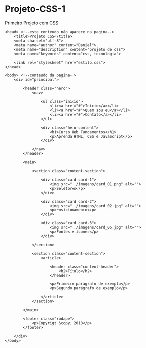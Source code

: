 # Projeto-CSS-1
Primeiro Projeto com CSS
<!doctype html>

<html lang="pt-br"> 

    <head> <!--este conteudo não aparece na pagina-->
        <title>Projeto CSS</title>
        <meta charset="utf-8"> 
        <meta name="author" content="Daniel"> 
        <meta name="description" content="projeto de css"> 
        <meta name="keywords" content="css, tecnologia"> 

        <link rel="stylesheet" href="estilo.css">
    </head>

    <body> <!--conteudo da pagina-->
        <div id="principal">

            <header class="hero">
                <nav>

                    <ul class="inicio">
                        <li><a href="#">Início</a></li>
                        <li><a href="#">Quem sou eu</a></li>
                        <li><a href="#">Contato</a></li>
                    </ul>

                    <div class="hero-content">
                        <h1>Curso Web Fundamentos</h1>
                        <p>Aprenda HTML, CSS e JavaScript</p>
                    </div> 

                </nav>
            </header>

            <main>

                <section class="content-section">

                    <div class="card card-1">
                        <img src="../imagens/card_01.png" alt="">
                        <p>Seletores</p>
                    </div>

                    <div class="card card-2">
                        <img src="../imagens/card_02.jpg" alt="">
                        <p>Posicionamento</p>
                    </div>

                    <div class="card card-3">
                        <img src="../imagens/card_05.jpg" alt="">
                        <p>Fontes e ícones</p>                        
                    </div>

                </section>

                <section class="content-section">
                    <article>

                        <header class="content-header">
                            <h2>Título</h2>
                        </header>

                        <p>Primeiro parágrafo de exemplo</p>
                        <p>Segundo parágrafo de exemplo</p>

                    </article>
                </section>

            </main>

            <footer class="rodape">
                <p>Copyrigt &copy; 2018</p>
            </footer>

        </div>
    </body>
</html>  
